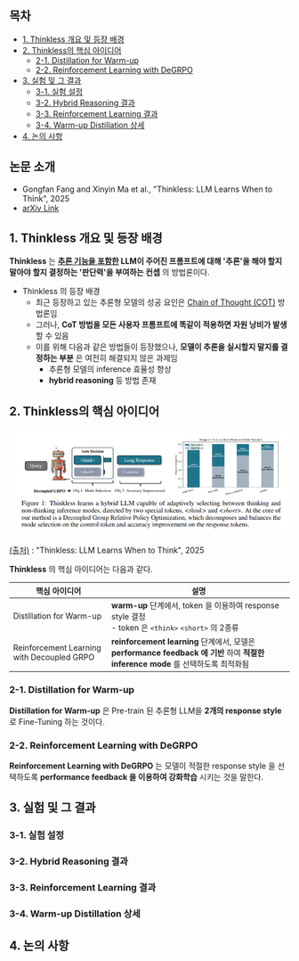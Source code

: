 
## 목차

* [1. Thinkless 개요 및 등장 배경](#1-thinkless-개요-및-등장-배경)
* [2. Thinkless의 핵심 아이디어](#2-thinkless의-핵심-아이디어)
  * [2-1. Distillation for Warm-up](#2-1-distillation-for-warm-up)
  * [2-2. Reinforcement Learning with DeGRPO](#2-2-reinforcement-learning-with-degrpo)
* [3. 실험 및 그 결과](#3-실험-및-그-결과)
  * [3-1. 실험 설정](#3-1-실험-설정)
  * [3-2. Hybrid Reasoning 결과](#3-2-hybrid-reasoning-결과)
  * [3-3. Reinforcement Learning 결과](#3-3-reinforcement-learning-결과)
  * [3-4. Warm-up Distillation 상세](#3-4-warm-up-distillation-상세)
* [4. 논의 사항](#4-논의-사항)

## 논문 소개

* Gongfan Fang and Xinyin Ma et al., "Thinkless: LLM Learns When to Think", 2025
* [arXiv Link](https://arxiv.org/pdf/2505.13379)

## 1. Thinkless 개요 및 등장 배경

**Thinkless** 는 **[추론 기능을 포함한](../../AI%20Basics/LLM%20Basics/LLM_기초_추론형_모델.md) LLM이 주어진 프롬프트에 대해 '추론'을 해야 할지 말아야 할지 결정하는 '판단력'을 부여하는 컨셉** 의 방법론이다.

* Thinkless 의 등장 배경
  * 최근 등장하고 있는 추론형 모델의 성공 요인은 [Chain of Thought (COT)](../../AI%20Basics/LLM%20Basics/LLM_기초_Chain_of_Thought.md) 방법론임
  * 그러나, **CoT 방법을 모든 사용자 프롬프트에 똑같이 적용하면 자원 낭비가 발생** 할 수 있음
  * 이를 위해 다음과 같은 방법들이 등장했으나, **모델이 추론을 실시할지 말지를 결정하는 부분** 은 여전히 해결되지 않은 과제임
    * 추론형 모델의 inference 효율성 향상
    * **hybrid reasoning** 등 방법 존재

## 2. Thinkless의 핵심 아이디어

![image](../images/LLM_Thinkless_1.PNG)

[(출처)](https://arxiv.org/pdf/2505.13379) : "Thinkless: LLM Learns When to Think", 2025

**Thinkless** 의 핵심 아이디어는 다음과 같다.

| 핵심 아이디어                                    | 설명                                                                                                        |
|--------------------------------------------|-----------------------------------------------------------------------------------------------------------|
| Distillation for Warm-up                   | **warm-up** 단계에서, token 을 이용하여 response style 결정<br>- token 은 ```<think>``` ```<short>``` 의 2종류           |
| Reinforcement Learning with Decoupled GRPO | **reinforcement learning** 단계에서, 모델은 **performance feedback 에 기반** 하여 **적절한 inference mode** 를 선택하도록 최적화됨 |

### 2-1. Distillation for Warm-up

**Distillation for Warm-up** 은 Pre-train 된 추론형 LLM을 **2개의 response style** 로 Fine-Tuning 하는 것이다.



### 2-2. Reinforcement Learning with DeGRPO

**Reinforcement Learning with DeGRPO** 는 모델이 적절한 response style 을 선택하도록 **performance feedback 을 이용하여 강화학습** 시키는 것을 말한다.

## 3. 실험 및 그 결과

### 3-1. 실험 설정

### 3-2. Hybrid Reasoning 결과

### 3-3. Reinforcement Learning 결과

### 3-4. Warm-up Distillation 상세

## 4. 논의 사항
